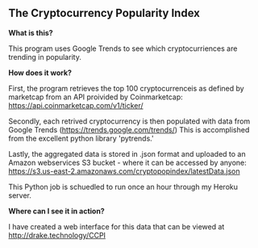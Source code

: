 <h2>The Cryptocurrency Popularity Index</h2>

<b>What is this?</b>

This program uses Google Trends to see which cryptocurriences are trending in popularity.

<b>How does it work?</b>

First, the program retrieves the top 100 cryptocurrenceis as defined by marketcap from an API proivided by Coinmarketcap: 
https://api.coinmarketcap.com/v1/ticker/

Secondly, each retrived cryptocurrency is then populated with data from Google Trends (https://trends.google.com/trends/)
This is accomplished from the excellent python library 'pytrends.'

Lastly, the aggregated data is stored in .json format and uploaded to an Amazon webservices S3 bucket - where it can be accessed by anyone:
https://s3.us-east-2.amazonaws.com/cryptopopindex/latestData.json

This Python job is schuedled to run once an hour through my Heroku server. 

<b>Where can I see it in action?</b>

I have created a web interface for this data that can be viewed at http://drake.technology/CCPI
